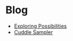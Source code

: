 
# Blog

* [Exploring Possibilities](./blogs/exploring_possibilities.md)
* [Cuddle Sampler](./blogs/cuddle_sampler.md)


